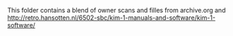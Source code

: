 This folder contains a blend of owner scans and filles from archive.org and http://retro.hansotten.nl/6502-sbc/kim-1-manuals-and-software/kim-1-software/
